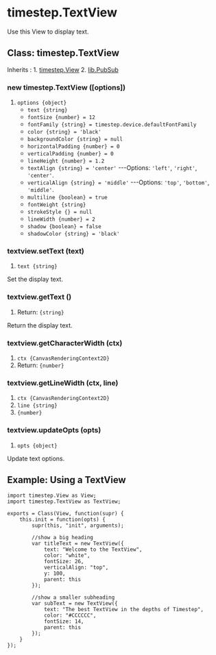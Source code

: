 # timestep.TextView

Use this View to display text.

## Class: timestep.TextView

Inherits
:    1. [timestep.View](./timestep-view.html)
     2. [lib.PubSub](./lib-pubsub.html)

### new timestep.TextView ([options])
1. `options {object}`
	* `text {string}`
	* `fontSize {number} = 12`
	* `fontFamily {string} = timestep.device.defaultFontFamily`
	* `color {string} = 'black'`
	* `backgroundColor {string} = null`
	* `horizontalPadding {number} = 0`
	* `verticalPadding {number} = 0`
	* `lineHeight {number} = 1.2`
	* `textAlign {string} = 'center'` ---Options: `'left'`, `'right'`, `'center'`.
	* `verticalAlign {string} = 'middle'` ---Options: `'top'`, `'bottom'`, `'middle'`.
	* `multiline {boolean} = true`
	* `fontWeight {string}`
	* `strokeStyle {} = null`
	* `lineWidth {number} = 2`
	* `shadow {boolean} = false`
	* `shadowColor {string} = 'black'`

### textview.setText (text)
1. `text {string}`

Set the display text.

### textview.getText ()
1. Return: `{string}`

Return the display text.

### textview.getCharacterWidth (ctx)
1. `ctx {CanvasRenderingContext2D}`
2. Return: `{number}`

### textview.getLineWidth (ctx, line)
1. `ctx {CanvasRenderingContext2D}`
2. `line {string}`
3. `{number}`

### textview.updateOpts (opts)
1. `opts {object}`

Update text options.

## Example: Using a TextView

~~~
import timestep.View as View;
import timestep.TextView as TextView;

exports = Class(View, function(supr) {
	this.init = function(opts) {
		supr(this, "init", arguments);

		//show a big heading
		var titleText = new TextView({
			text: "Welcome to the TextView",
			color: "white",
			fontSize: 26, 
			verticalAlign: "top",
			y: 100,
			parent: this
		}); 

		//show a smaller subheading
		var subText = new TextView({
			text: "The best TextView in the depths of Timestep",
			color: "#CCCCCC",
			fontSize: 14, 
			parent: this
		}); 
	}   
});
~~~
